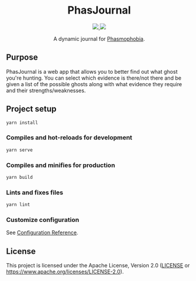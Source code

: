 <h1 align="center">PhasJournal</h1>
<!-- Shields.io Badges -->
<p align="center">
  <a href="https://v3.vuejs.org/">
    <img src="https://img.shields.io/github/package-json/dependency-version/MysteryBlokHed/phasjournal/vue?color=41b883" />
  </a>
  <a href="#license">
    <img src="https://img.shields.io/github/license/MysteryBlokHed/phasjournal?color=white" />
  </a>
</p>
<!-- End of Badges -->
<p align="center">A dynamic journal for
<a href="https://store.steampowered.com/app/739630/Phasmophobia/">Phasmophobia</a>.</p>

## Purpose

PhasJournal is a web app that allows you to better find out
what ghost you're hunting. You can select which evidence is
there/not there and be given a list of the possible ghosts along
with what evidence they require and their strengths/weaknesses.

## Project setup

```sh
yarn install
```

### Compiles and hot-reloads for development

```sh
yarn serve
```

### Compiles and minifies for production

```sh
yarn build
```

### Lints and fixes files

```sh
yarn lint
```

### Customize configuration
See [Configuration Reference](https://cli.vuejs.org/config/).

## License

This project is licensed under the Apache License, Version 2.0
([LICENSE](LICENSE) or <https://www.apache.org/licenses/LICENSE-2.0>).
